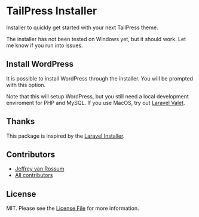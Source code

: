 # TailPress Installer

Installer to quickly get started with your next TailPress theme.

The installer has not been tested on Windows yet, but it should work. Let me know if you run into issues.

## Install WordPress

It is possible to install WordPress through the installer. You will be prompted with this option.

Note that this will setup WordPress, but you still need a local development enviroment for PHP and MySQL. If you use MacOS, try out [Laravel Valet](https://laravel.com/docs/8.x/valet).

## Thanks

This package is inspired by the [Laravel Installer](https://github.com/laravel/installer).

## Contributors
* [Jeffrey van Rossum](https://github.com/jeffreyvr)
* [All contributors](https://github.com/jeffreyvr/tailpress-installer/graphs/contributors)

## License
MIT. Please see the [License File](/LICENSE) for more information.
